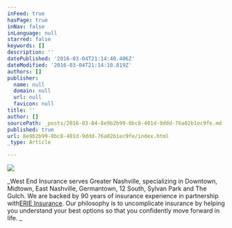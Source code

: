 ```yaml
---
inFeed: true
hasPage: true
inNav: false
inLanguage: null
starred: false
keywords: []
description: ''
datePublished: '2016-03-04T21:14:40.406Z'
dateModified: '2016-03-04T21:14:10.819Z'
authors: []
publisher:
  name: null
  domain: null
  url: null
  favicon: null
title: ''
author: []
sourcePath: _posts/2016-03-04-8e9b2b99-0bc8-401d-9ddd-76a02b1ec9fe.md
published: true
url: 8e9b2b99-0bc8-401d-9ddd-76a02b1ec9fe/index.html
_type: Article

---
```

![](https://the-grid-user-content.s3-us-west-2.amazonaws.com/e8d73ceb-8d69-4881-8998-bec6d5efbf45.jpg)

_West End Insurance serves Greater Nashville, specializing in Downtown, Midtown, East Nashville, Germantown, 12 South, Sylvan Park and The Gulch. We are backed by 90 years of insurance experience in partnership with[ERIE Insurance][0]. Our philosophy is to uncomplicate insurance by helping you understand your best options so that you confidently move forward in life.  _

[0]: http://erieinsurance.com/